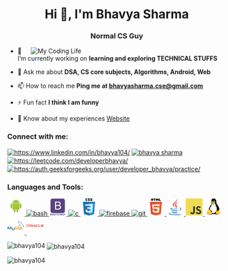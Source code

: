 <h1 align="center" >Hi 👋, I'm Bhavya Sharma</h1>
<h3 align="center">Normal CS Guy</h3>
 
 <img align="right" alt="My Coding Life" src="https://media.giphy.com/media/Ah3zHH7hvsSB2/giphy.gif" width="450" >
 
- 🔭 I’m currently working on **learning and exploring TECHNICAL STUFFS**

- 💬 Ask me about **DSA, CS core subjects, Algorithms, Android, Web**

- 📫 How to reach me **Ping me at bhavyasharma.cse@gmail.com**

- ⚡ Fun fact **I think I am funny**

- 📄 Know about my experiences [Website](https://bhavya104.github.io/devbhavya/)

<h3 align="left">Connect with me:</h3>
<p align="left">
 
<a href="https://www.linkedin.com/in/bhavya104/" target="blank"><img align="center" src="https://cdn.jsdelivr.net/npm/simple-icons@3.0.1/icons/linkedin.svg" alt="https://www.linkedin.com/in/bhavya104/" height="30" width="40" /></a> 
<a href="https://developerbhavya.medium.com/" target="blank"><img align="center" src="https://user-images.githubusercontent.com/54014998/118653598-55471080-b805-11eb-9ea8-a7da5c2f4d4a.png" alt="bhavya sharma" height="30" width="40" /></a> 
<a href="https://leetcode.com/developerbhavya/" target="blank"><img align="center" src="https://cdn.jsdelivr.net/npm/simple-icons@3.0.1/icons/leetcode.svg" alt="https://leetcode.com/developerbhavya/" height="30" width="40" /></a>
 <a href="https://auth.geeksforgeeks.org/user/developer_bhavya/practice/" target="blank"><img align="center" src="https://cdn.jsdelivr.net/npm/simple-icons@3.0.1/icons/geeksforgeeks.svg" alt="https://auth.geeksforgeeks.org/user/developer_bhavya/practice/" height="30" width="40" /></a> 
</p>

<h3 align="left">Languages and Tools:</h3>
<p align="left"> <a href="https://developer.android.com" target="_blank"> <img src="https://raw.githubusercontent.com/devicons/devicon/master/icons/android/android-original-wordmark.svg" alt="android" width="40" height="40"/> </a> <a href="https://www.gnu.org/software/bash/" target="_blank"> <img src="https://www.vectorlogo.zone/logos/gnu_bash/gnu_bash-icon.svg" alt="bash" width="40" height="40"/> </a> <a href="https://getbootstrap.com" target="_blank"> <img src="https://raw.githubusercontent.com/devicons/devicon/master/icons/bootstrap/bootstrap-plain-wordmark.svg" alt="bootstrap" width="40" height="40"/> </a> <a href="https://kotlinlang.org/" target="_blank"> <img src="https://user-images.githubusercontent.com/54014998/118654320-11084000-b806-11eb-925b-69d18895a8cd.png" alt="c" width="40" height="40"/> </a><a href="https://www.w3schools.com/css/" target="_blank"> <img src="https://raw.githubusercontent.com/devicons/devicon/master/icons/css3/css3-original-wordmark.svg" alt="css3" width="40" height="40"/> </a><a href="https://firebase.google.com/" target="_blank"> <img src="https://www.vectorlogo.zone/logos/firebase/firebase-icon.svg" alt="firebase" width="40" height="40"/> </a><a href="https://git-scm.com/" target="_blank"> <img src="https://www.vectorlogo.zone/logos/git-scm/git-scm-icon.svg" alt="git" width="40" height="40"/> </a> <a href="https://www.w3.org/html/" target="_blank"> <img src="https://raw.githubusercontent.com/devicons/devicon/master/icons/html5/html5-original-wordmark.svg" alt="html5" width="40" height="40"/> </a> <a href="https://www.java.com" target="_blank"> <img src="https://raw.githubusercontent.com/devicons/devicon/master/icons/java/java-original.svg" alt="java" width="40" height="40"/> </a> <a href="https://developer.mozilla.org/en-US/docs/Web/JavaScript" target="_blank"> <img src="https://raw.githubusercontent.com/devicons/devicon/master/icons/javascript/javascript-original.svg" alt="javascript" width="40" height="40"/> </a> <a href="https://www.linux.org/" target="_blank"> <img src="https://raw.githubusercontent.com/devicons/devicon/master/icons/linux/linux-original.svg" alt="linux" width="40" height="40"/> </a></a> <a href="https://www.mysql.com/" target="_blank"> <img src="https://raw.githubusercontent.com/devicons/devicon/master/icons/mysql/mysql-original-wordmark.svg" alt="mysql" width="40" height="40"/> </a><a href="https://www.oracle.com/" target="_blank"> <img src="https://raw.githubusercontent.com/devicons/devicon/master/icons/oracle/oracle-original.svg" alt="oracle" width="40" height="40"/> </a>
<p><img align="left" src="https://github-readme-stats.vercel.app/api/top-langs?username=bhavya104&show_icons=true&locale=en&layout=compact" alt="bhavya104" /></p>

<p>&nbsp;<img align="center" src="https://github-readme-stats.vercel.app/api?username=bhavya104&show_icons=true&locale=en" alt="bhavya104" /></p>

<p><img align="center" src="https://github-readme-streak-stats.herokuapp.com/?user=bhavya104&" alt="bhavya104" /></p>
